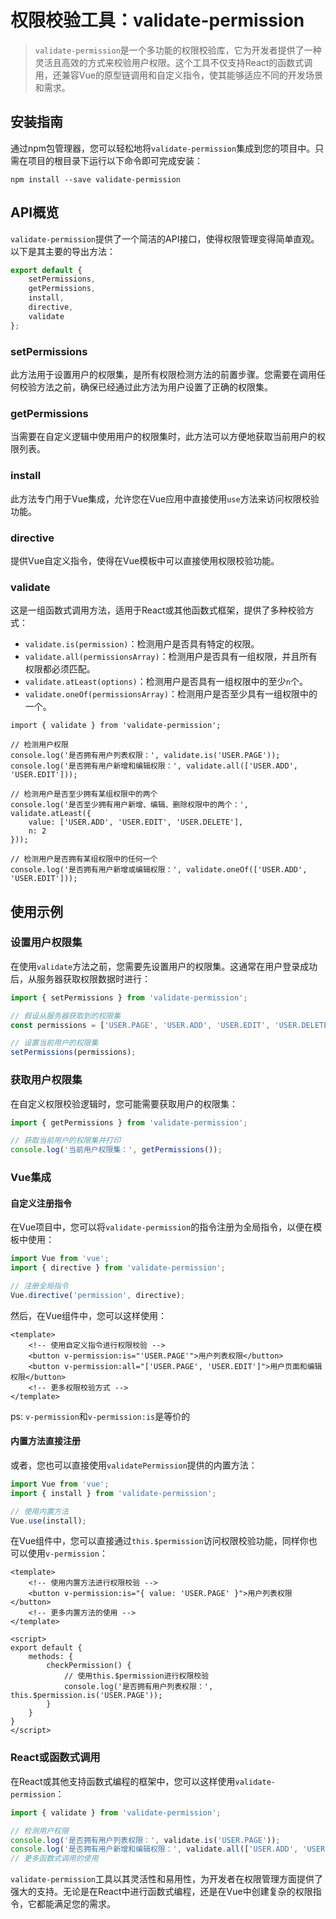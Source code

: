 # 权限校验工具：validate-permission

> `validate-permission`是一个多功能的权限校验库，它为开发者提供了一种灵活且高效的方式来校验用户权限。这个工具不仅支持React的函数式调用，还兼容Vue的原型链调用和自定义指令，使其能够适应不同的开发场景和需求。

## 安装指南

通过npm包管理器，您可以轻松地将`validate-permission`集成到您的项目中。只需在项目的根目录下运行以下命令即可完成安装：

``` shell
npm install --save validate-permission
```

## API概览

`validate-permission`提供了一个简洁的API接口，使得权限管理变得简单直观。以下是其主要的导出方法：

``` javascript
export default {
    setPermissions,
    getPermissions,
    install,
    directive,
    validate
};
```

### setPermissions

此方法用于设置用户的权限集，是所有权限检测方法的前置步骤。您需要在调用任何校验方法之前，确保已经通过此方法为用户设置了正确的权限集。

### getPermissions

当需要在自定义逻辑中使用用户的权限集时，此方法可以方便地获取当前用户的权限列表。

### install

此方法专门用于Vue集成，允许您在Vue应用中直接使用`use`方法来访问权限校验功能。

### directive

提供Vue自定义指令，使得在Vue模板中可以直接使用权限校验功能。

### validate

这是一组函数式调用方法，适用于React或其他函数式框架，提供了多种校验方式：

- `validate.is(permission)`：检测用户是否具有特定的权限。
- `validate.all(permissionsArray)`：检测用户是否具有一组权限，并且所有权限都必须匹配。
- `validate.atLeast(options)`：检测用户是否具有一组权限中的至少`n`个。
- `validate.oneOf(permissionsArray)`：检测用户是否至少具有一组权限中的一个。

``` shell
import { validate } from 'validate-permission';

// 检测用户权限
console.log('是否拥有用户列表权限：', validate.is('USER.PAGE'));
console.log('是否拥有用户新增和编辑权限：', validate.all(['USER.ADD', 'USER.EDIT']));

// 检测用户是否至少拥有某组权限中的两个
console.log('是否至少拥有用户新增、编辑、删除权限中的两个：', validate.atLeast({
    value: ['USER.ADD', 'USER.EDIT', 'USER.DELETE'],
    n: 2
}));

// 检测用户是否拥有某组权限中的任何一个
console.log('是否拥有用户新增或编辑权限：', validate.oneOf(['USER.ADD', 'USER.EDIT']));
```

## 使用示例

### 设置用户权限集
在使用`validate`方法之前，您需要先设置用户的权限集。这通常在用户登录成功后，从服务器获取权限数据时进行：

``` javascript
import { setPermissions } from 'validate-permission';

// 假设从服务器获取到的权限集
const permissions = ['USER.PAGE', 'USER.ADD', 'USER.EDIT', 'USER.DELETE'];

// 设置当前用户的权限集
setPermissions(permissions);
```

### 获取用户权限集
在自定义权限校验逻辑时，您可能需要获取用户的权限集：

``` javascript
import { getPermissions } from 'validate-permission';

// 获取当前用户的权限集并打印
console.log('当前用户权限集：', getPermissions());
```

### Vue集成
#### 自定义注册指令
在Vue项目中，您可以将`validate-permission`的指令注册为全局指令，以便在模板中使用：

``` javascript
import Vue from 'vue';
import { directive } from 'validate-permission';

// 注册全局指令
Vue.directive('permission', directive);
```

然后，在Vue组件中，您可以这样使用：

``` vue
<template>
    <!-- 使用自定义指令进行权限校验 -->
    <button v-permission:is="'USER.PAGE'">用户列表权限</button>
    <button v-permission:all="['USER.PAGE', 'USER.EDIT']">用户页面和编辑权限</button>
    <!-- 更多权限校验方式 -->
</template>
```
ps: `v-permission`和`v-permission:is`是等价的

#### 内置方法直接注册

或者，您也可以直接使用`validatePermission`提供的内置方法：

``` javascript
import Vue from 'vue';
import { install } from 'validate-permission';

// 使用内置方法
Vue.use(install);
```

在Vue组件中，您可以直接通过`this.$permission`访问权限校验功能，同样你也可以使用`v-permission`：

``` vue
<template>
    <!-- 使用内置方法进行权限校验 -->
    <button v-permission:is="{ value: 'USER.PAGE' }">用户列表权限</button>
    <!-- 更多内置方法的使用 -->
</template>

<script>
export default {
    methods: {
        checkPermission() {
            // 使用this.$permission进行权限校验
            console.log('是否拥有用户列表权限：', this.$permission.is('USER.PAGE'));
        }
    }
}
</script>
```

### React或函数式调用

在React或其他支持函数式编程的框架中，您可以这样使用`validate-permission`：

``` javascript
import { validate } from 'validate-permission';

// 检测用户权限
console.log('是否拥有用户列表权限：', validate.is('USER.PAGE'));
console.log('是否拥有用户新增和编辑权限：', validate.all(['USER.ADD', 'USER.EDIT']));
// 更多函数式调用的使用
```

`validate-permission`工具以其灵活性和易用性，为开发者在权限管理方面提供了强大的支持。无论是在React中进行函数式编程，还是在Vue中创建复杂的权限指令，它都能满足您的需求。
